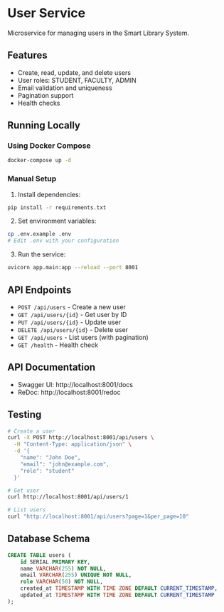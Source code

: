 # User Service

Microservice for managing users in the Smart Library System.

## Features

- Create, read, update, and delete users
- User roles: STUDENT, FACULTY, ADMIN
- Email validation and uniqueness
- Pagination support
- Health checks

## Running Locally

### Using Docker Compose

```bash
docker-compose up -d
```

### Manual Setup

1. Install dependencies:
```bash
pip install -r requirements.txt
```

2. Set environment variables:
```bash
cp .env.example .env
# Edit .env with your configuration
```

3. Run the service:
```bash
uvicorn app.main:app --reload --port 8001
```

## API Endpoints

- `POST /api/users` - Create a new user
- `GET /api/users/{id}` - Get user by ID
- `PUT /api/users/{id}` - Update user
- `DELETE /api/users/{id}` - Delete user
- `GET /api/users` - List users (with pagination)
- `GET /health` - Health check

## API Documentation

- Swagger UI: http://localhost:8001/docs
- ReDoc: http://localhost:8001/redoc

## Testing

```bash
# Create a user
curl -X POST http://localhost:8001/api/users \
  -H "Content-Type: application/json" \
  -d '{
    "name": "John Doe",
    "email": "john@example.com",
    "role": "student"
  }'

# Get user
curl http://localhost:8001/api/users/1

# List users
curl "http://localhost:8001/api/users?page=1&per_page=10"
```

## Database Schema

```sql
CREATE TABLE users (
    id SERIAL PRIMARY KEY,
    name VARCHAR(255) NOT NULL,
    email VARCHAR(255) UNIQUE NOT NULL,
    role VARCHAR(50) NOT NULL,
    created_at TIMESTAMP WITH TIME ZONE DEFAULT CURRENT_TIMESTAMP,
    updated_at TIMESTAMP WITH TIME ZONE DEFAULT CURRENT_TIMESTAMP
);
```
